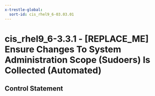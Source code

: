 ```yaml
---
x-trestle-global:
  sort-id: cis_rhel9_6-03.03.01
---
```


# cis_rhel9_6-3.3.1 - \[REPLACE_ME\] Ensure Changes To System Administration Scope (Sudoers) Is Collected (Automated)

## Control Statement
